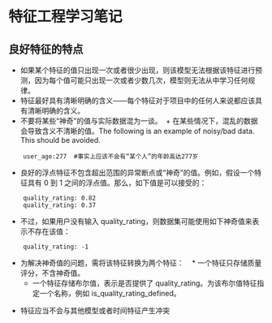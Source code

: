 # 特征工程学习笔记
## 良好特征的特点
- 如果某个特征的值只出现一次或者很少出现，则该模型无法根据该特征进行预测，因为每个值可能只出现一次或者少数几次，模型则无法从中学习任何规律。
- 特征最好具有清晰明确的含义——每个特征对于项目中的任何人来说都应该具有清晰明确的含义。
- 不要将某些“神奇”的值与实际数据混为一谈。
  + 在某些情况下，混乱的数据会导致含义不清晰的值。The following is an example of noisy/bad data. This should be avoided. 
```
    user_age:277  #事实上应该不会有“某个人”的年龄高达277岁
```
  + 良好的浮点特征不包含超出范围的异常断点或“神奇”的值。例如，假设一个特征具有 0 到 1 之间的浮点值。那么，如下值是可以接受的：  
``` 
    quality_rating: 0.82  
    quality_rating: 0.37 
``` 
  + 不过，如果用户没有输入 quality_rating，则数据集可能使用如下神奇值来表示不存在该值： 
```
    quality_rating: -1 
```
  + 为解决神奇值的问题，需将该特征转换为两个特征：
    * 一个特征只存储质量评分，不含神奇值。  
    * 一个特征存储布尔值，表示是否提供了 quality_rating。为该布尔值特征指定一个名称，例如 is_quality_rating_defined。
- 特征应当不会与其他模型或者时间特征产生冲突



